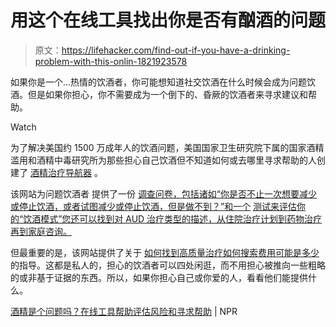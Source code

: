 # 用这个在线工具找出你是否有酗酒的问题

> 原文：<https://lifehacker.com/find-out-if-you-have-a-drinking-problem-with-this-onlin-1821923578>

如果你是一个...热情的饮酒者，你可能想知道社交饮酒在什么时候会成为问题饮酒。但是如果你担心，你不需要成为一个倒下的、昏厥的饮酒者来寻求建议和帮助。

Watch

为了解决美国约 1500 万成年人的饮酒问题，美国国家卫生研究院下属的国家酒精滥用和酒精中毒研究所为那些担心自己饮酒但不知道如何或去哪里寻求帮助的人创建了 [酒精治疗导航器](https://alcoholtreatment.niaaa.nih.gov/) 。

该网站为问题饮酒者 提供了一份 [调查问卷，包括诸如“你是否不止一次想要减少或停止饮酒，或者试图减少或停止饮酒，但是做不到？”和一个](https://www.rethinkingdrinking.niaaa.nih.gov/How-much-is-too-much/Whats-the-harm/What-Are-Symptoms-Of-An-Alcohol-Use-Disorder.aspx) [测试来评估你的“饮酒模式”您还可以找到对 AUD 治疗类型的描述，从住院治疗计划到药物治疗再到家庭咨询。](https://www.rethinkingdrinking.niaaa.nih.gov/How-much-is-too-much/Is-your-drinking-pattern-risky/Whats-Your-Pattern.aspx)

但最重要的是，该网站提供了关于 [如何找到高质量治疗](https://alcoholtreatment.niaaa.nih.gov/how-to-find-alcohol-treatment/how-to-spot-quality-treatment)[如何搜索](https://alcoholtreatment.niaaa.nih.gov/how-to-find-alcohol-treatment/how-to-search-what-to-ask)[费用可能是多少](https://alcoholtreatment.niaaa.nih.gov/what-to-know/costs-and-insurance) 的指导。这都是私人的，担心的饮酒者可以四处闲逛，而不用担心被推向一些粗略的或非基于证据的东西。所以，如果你担心自己或你爱的人，看看他们能提供什么。

[酒精是个问题吗？在线工具帮助评估风险和寻求帮助](https://www.npr.org/sections/health-shots/2018/01/08/575932508/is-alcohol-a-problem-this-tool-helps-assess-risk-and-find-help) | NPR